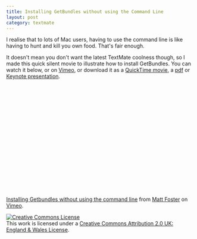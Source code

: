 ```yaml
--- 
title: Installing GetBundles without using the Command Line
layout: post
category: textmate
---
```

I realise that to lots of Mac users, having to use the command line is like having to hunt and kill you own food. That's fair enough.

It doesn't mean you don't want the latest TextMate coolness though, so I made this quick silent movie to illustrate how to install GetBundles. You can watch it below, or on [Vimeo](http://www.vimeo.com/2233515), or download it as a [QuickTime movie](http://www.vimeo.com/download/video:86146632?e=1226665847&amp;h=44abbbbe4b96b0104e357bd7ab2367b1), a [pdf](http://files.my-mili.eu/installing_matlab_bundle.pdf "") or [Keynote presentation](http://files.my-mili.eu/installing_matlab_bundle.key.zip "").

<object width="400" height="300"><param name="allowfullscreen" value="true" /><param name="allowscriptaccess" value="always" /><param name="movie" value="http://vimeo.com/moogaloop.swf?clip_id=2233515&amp;server=vimeo.com&amp;show_title=1&amp;show_byline=1&amp;show_portrait=0&amp;color=&amp;fullscreen=1" /><embed src="http://vimeo.com/moogaloop.swf?clip_id=2233515&amp;server=vimeo.com&amp;show_title=1&amp;show_byline=1&amp;show_portrait=0&amp;color=&amp;fullscreen=1" type="application/x-shockwave-flash" allowfullscreen="true" allowscriptaccess="always" width="400" height="300"></embed></object><br /><a href="http://vimeo.com/2233515">Installing Getbundles without using the command line</a> from <a href="http://vimeo.com/user750148">Matt Foster</a> on <a href="http://vimeo.com">Vimeo</a>.

<a rel="license" href="http://creativecommons.org/licenses/by/2.0/uk/"><img alt="Creative Commons License" style="border-width:0" src="http://i.creativecommons.org/l/by/2.0/uk/88x31.png" /></a><br />This <span xmlns:dc="http://purl.org/dc/elements/1.1/" href="http://purl.org/dc/dcmitype/InteractiveResource" rel="dc:type">work</span> is licensed under a <a rel="license" href="http://creativecommons.org/licenses/by/2.0/uk/">Creative Commons Attribution 2.0 UK: England &amp; Wales License</a>.
